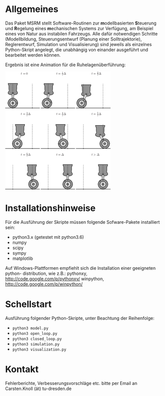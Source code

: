 Allgemeines
===========

Das Paket MSRM stellt Software-Routinen zur **m**odellbasierten **S**teuerung und
**R**egelung eines **m**echanischen Systems zur Verfügung, am Beispiel eines von Natur
aus instabilen Fahrzeugs. Alle dafür notwendigen Schritte (Modellbildung,
Steuerungsentwurf (Planung einer Solltrajektorie), Reglerentwurf, Simulation
und Visualisierung) sind jeweils als einzelnes Python-Skript angelegt, die
unabhängig von einander ausgeführt und bearbeitet werden können.


Ergebnis ist eine Animation für die Ruhelagenüberführung:

![Standbilder der Animation](img/standbilder.png "Animation der Ruhelagenüberführung")


Installationshinweise
=====================
Für die Ausführung der Skripte müssen folgende Sofware-Pakete installiert
sein:

- python3.x (getestet mit python3.6)
- numpy
- scipy
- sympy
- matplotlib

Auf Windows-Plattformen empfiehlt sich die Installation einer geeigneten python-
distribution, wie z.B.:
pythonxy, http://code.google.com/p/pythonxy/
winpython, http://code.google.com/p/winpython/

Schellstart
===========

Ausführung folgender Python-Skripte, unter Beachtung der Reihenfolge:

- `python3 model.py`
- `python3 open_loop.py`
- `python3 closed_loop.py`
- `python3 simulation.py`
- `python3 visualization.py`

Kontakt
=======
Fehlerberichte, Verbesserungsvorschläge etc. bitte per Email an
Carsten.Knoll (ät) tu-dresden.de

